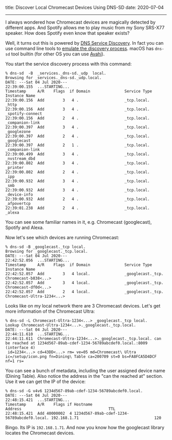 title: Discover Local Chromecast Devices Using DNS-SD
date: 2020-07-04

---

I always wondered how Chromecast devices are magically detected by different apps. And Spotify allows me to play music from my Sony SRS-X77 speaker. How does Spotify even know that speaker exists?

Well, it turns out this is powered by [DNS Service Discovery](https://en.wikipedia.org/wiki/Zero-configuration_networking#DNS-SD). In fact you can use command line tools to [emulate the discovery process](https://apple.stackexchange.com/a/239039/91868). macOS has `dns-sd` tool builtin (for other OS you can use [Avahi](https://www.avahi.org/)).

You start the service discovery process with this command:

    % dns-sd  -B  _services._dns-sd._udp  local.
    Browsing for _services._dns-sd._udp.local.
    DATE: ---Sat 04 Jul 2020---
    22:39:00.155  ...STARTING...
    Timestamp     A/R    Flags  if Domain               Service Type         Instance Name
    22:39:00.156  Add        3   4 .                    _tcp.local.          _http
    22:39:00.156  Add        3   4 .                    _tcp.local.          _spotify-connect
    22:39:00.156  Add        2   4 .                    _tcp.local.          _companion-link
    22:39:00.397  Add        3   4 .                    _tcp.local.          _googlezone
    22:39:00.397  Add        2   4 .                    _tcp.local.          _googlecast
    22:39:00.397  Add        2   1 .                    _tcp.local.          _companion-link
    22:39:00.499  Add        3   4 .                    _tcp.local.          _nvstream_dbd
    22:39:00.802  Add        3   4 .                    _tcp.local.          _printer
    22:39:00.802  Add        2   4 .                    _tcp.local.          _ipp
    22:39:00.932  Add        3   4 .                    _tcp.local.          _smb
    22:39:00.932  Add        3   4 .                    _tcp.local.          _device-info
    22:39:00.932  Add        2   4 .                    _tcp.local.          _afpovertcp
    22:39:01.238  Add        2   4 .                    _tcp.local.          _alexa

You can see some familiar names in it, e.g. Chromecast (googlecast), Spotify and Alexa.

Now let's see which devices are running Chromecast:

    % dns-sd -B _googlecast._tcp local.
    Browsing for _googlecast._tcp.local.
    DATE: ---Sat 04 Jul 2020---
    22:42:52.056  ...STARTING...
    Timestamp     A/R    Flags  if Domain               Service Type         Instance Name
    22:42:52.057  Add        3   4 local.               _googlecast._tcp.    Chromecast-b838<...>
    22:42:52.057  Add        3   4 local.               _googlecast._tcp.    Chromecast-df0d<...>
    22:42:52.057  Add        2   4 local.               _googlecast._tcp.    Chromecast-Ultra-1234<...>

Looks like on my local network there are 3 Chromecast devices. Let's get more information of the Chromecast Ultra:

    % dns-sd -L Chromecast-Ultra-1234<...> _googlecast._tcp local.
    Lookup Chromecast-Ultra-1234<...>._googlecast._tcp.local.
    DATE: ---Sat 04 Jul 2020---
    22:44:11.610  ...STARTING...
    22:44:11.611  Chromecast-Ultra-1234<...>._googlecast._tcp.local. can be reached at 1234d567-89ab-cdef-1234-56789abcdef0.local.:8009 (interface 4)
     id=1234<...> cd=43DD<...> rm= ve=05 md=Chromecast\ Ultra ic=/setup/icon.png fn=Dining\ Table ca=200709 st=0 bs=FA8FCA5D4DCF nf=1 rs=

You can see a bunch of metadata, including the user assigned device name (Dining Table). Also notice the address in the "can the reached at" section. Use it we can get the IP of the device:

    % dns-sd -G v4v6 1234d567-89ab-cdef-1234-56789abcdef0.local.
    DATE: ---Sat 04 Jul 2020---
    22:48:15.421  ...STARTING...
    Timestamp     A/R    Flags if Hostname                                    Address                                      TTL
    22:48:15.421  Add 40000002  4 1234d567-89ab-cdef-1234-56789abcdef0.local. 192.168.1.71                                 120

Bingo. Its IP is `192.168.1.71`. And now you know how the googlecast library locates the Chromecast devices.
